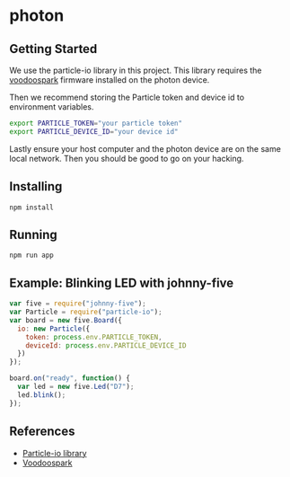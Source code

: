 # photon

## Getting Started
We use the particle-io library in this project. This library requires the [voodoospark](https://github.com/voodootikigod/voodoospark) firmware installed on the photon device.

Then we recommend storing the Particle token and device id to environment variables.

```sh
export PARTICLE_TOKEN="your particle token"
export PARTICLE_DEVICE_ID="your device id"
```

Lastly ensure your host computer and the photon device are on the same local network. Then you should be good to go on your hacking.

## Installing

`npm install`

## Running

`npm run app`

## Example: Blinking LED with johnny-five

```js
var five = require("johnny-five");
var Particle = require("particle-io");
var board = new five.Board({
  io: new Particle({
    token: process.env.PARTICLE_TOKEN,
    deviceId: process.env.PARTICLE_DEVICE_ID
  })
});

board.on("ready", function() {
  var led = new five.Led("D7");
  led.blink();
});
```

## References
- [Particle-io library](https://github.com/rwaldron/particle-io)
- [Voodoospark](https://github.com/voodootikigod/voodoospark)
